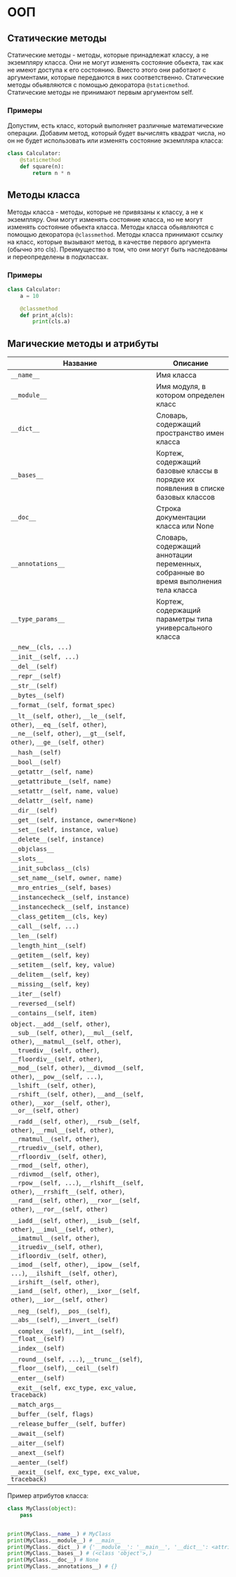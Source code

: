 # ООП

## Статические методы
Статические методы - методы, которые принадлежат классу, а не экземпляру класса. Они не могут изменять состояние обьекта, так как не имеют доступа к его состоянию. Вместо этого они работают с аргументами, которые передаются в них соответственно.
Статические методы обьявляются с помощью декоратора `@staticmethod`. Статические методы не принимают первым аргументом self.
### Примеры
Допустим, есть класс, который выполняет различные математические операции. Добавим метод, который будет вычислять квадрат числа, но он не будет использовать или изменять состояние экземпляра класса:
```python
class Calculator:
    @staticmethod
    def square(n):
        return n * n
```


## Методы класса
Методы класса - методы, которые не привязаны к классу, а не к экземпляру. Они могут изменять состояние класса, но не могут изменять состояние обьекта класса. Методы класса обьявляются с помощью декоратора `@classmethod`. Методы класса принимают ссылку на класс, которые вызывают метод, в качестве первого аргумента (обычно это cls). Преимущество в том, что они могут быть наследованы и переопределены в подклассах.
### Примеры
```python
class Calculator:
    a = 10

    @classmethod
    def print_a(cls):
        print(cls.a)
```


## Магические методы и атрибуты
Название | Описание
--- | ---
`__name__` | Имя класса
`__module__` | Имя модуля, в котором определен класс
`__dict__` | Словарь, содержащий пространство имен класса
`__bases__` | Кортеж, содержащий базовые классы в порядке их появления в списке базовых классов
`__doc__` | Строка документации класса или None
`__annotations__` | Словарь, содержащий аннотации переменных, собранные во время выполнения тела класса
`__type_params__` | Кортеж, содержащий параметры типа универсального класса
`__new__(cls, ...)` | 
`__init__(self, ...)` |
`__del__(self)` | 
`__repr__(self)` |
`__str__(self)` |
`__bytes__(self)` |
`__format__(self, format_spec)` |
`__lt__(self, other)`, `__le__(self, other)`, `__eq__(self, other)`, `__ne__(self, other)`, `__gt__(self, other)`, `__ge__(self, other)` | 
`__hash__(self)` | 
`__bool__(self)` | 
`__getattr__(self, name)` | 
`__getattribute__(self, name)` | 
`__setattr__(self, name, value)` | 
`__delattr__(self, name)` | 
`__dir__(self)` | 
`__get__(self, instance, owner=None)` | 
`__set__(self, instance, value)` | 
`__delete__(self, instance)` | 
`__objclass__` | 
`__slots__` | 
`__init_subclass__(cls)` | 
`__set_name__(self, owner, name)` | 
`__mro_entries__(self, bases)` | 
`__instancecheck__(self, instance)` | 
`__instancecheck__(self, instance)` | 
`__class_getitem__(cls, key)` | 
`__call__(self, ...)` | 
`__len__(self)` | 
`__length_hint__(self)` | 
`__getitem__(self, key)` | 
`__setitem__(self, key, value)` | 
`__delitem__(self, key)` | 
`__missing__(self, key)` | 
`__iter__(self)` | 
`__reversed__(self)` | 
`__contains__(self, item)` | 
`object.__add__(self, other)`, `__sub__(self, other)`, `__mul__(self, other)`, `__matmul__(self, other)`, `__truediv__(self, other)`, `__floordiv__(self, other)`, `__mod__(self, other)`, `__divmod__(self, other)`, `__pow__(self, ...)`, `__lshift__(self, other)`, `__rshift__(self, other)`, `__and__(self, other)`, `__xor__(self, other)`, `__or__(self, other)` | 
`__radd__(self, other)`, `__rsub__(self, other)`, `__rmul__(self, other)`, `__rmatmul__(self, other)`, `__rtruediv__(self, other)`, `__rfloordiv__(self, other)`, `__rmod__(self, other)`, `__rdivmod__(self, other)`, `__rpow__(self, ...)`, `__rlshift__(self, other)`, `__rrshift__(self, other)`, `__rand__(self, other)`, `__rxor__(self, other)`, `__ror__(self, other)` | 
`__iadd__(self, other)`, `__isub__(self, other)`, `__imul__(self, other)`, `__imatmul__(self, other)`, `__itruediv__(self, other)`, `__ifloordiv__(self, other)`, `__imod__(self, other)`, `__ipow__(self, ...)`, `__ilshift__(self, other)`, `__irshift__(self, other)`, `__iand__(self, other)`, `__ixor__(self, other)`, `__ior__(self, other)` | 
`__neg__(self)`, `__pos__(self)`, `__abs__(self)`, `__invert__(self)` | 
`__complex__(self)`, `__int__(self)`, `__float__(self)` | 
`__index__(self)` | 
`__round__(self, ...)`, `__trunc__(self)`, `__floor__(self)`, `__ceil__(self)` | 
`__enter__(self)` | 
`__exit__(self, exc_type, exc_value, traceback)` | 
`__match_args__` | 
`__buffer__(self, flags)` | 
`__release_buffer__(self, buffer)` | 
`__await__(self)` | 
`__aiter__(self)` | 
`__anext__(self)` | 
`__aenter__(self)` | 
`__aexit__(self, exc_type, exc_value, traceback)` | 


Пример атрибутов класса:
```python
class MyClass(object):
    pass


print(MyClass.__name__) # MyClass
print(MyClass.__module__) # __main__
print(MyClass.__dict__) # {'__module__': '__main__', '__dict__': <attribute '__dict__' of 'MyClass' objects>, '__weakref__': <attribute '__weakref__' of 'MyClass' objects>, '__doc__': None}
print(MyClass.__bases__) # (<class 'object'>,)
print(MyClass.__doc__) # None
print(MyClass.__annotations__) # {}
```